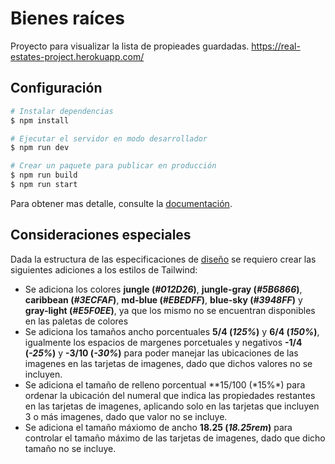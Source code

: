 # Bienes raíces

Proyecto para visualizar la lista de propieades guardadas.
https://real-estates-project.herokuapp.com/

## Configuración

```bash
# Instalar dependencias
$ npm install

# Ejecutar el servidor en modo desarrollador
$ npm run dev

# Crear un paquete para publicar en producción
$ npm run build
$ npm run start
```

Para obtener mas detalle, consulte la [documentación](https://nuxtjs.org).

## Consideraciones especiales

Dada la estructura de las especificaciones de [diseño](https://www.figma.com/file/sW5Z8Y3pHim5OYIAAvRtd9/Prueba-T%C3%A9cnica?node-id=5%3A17) se requiero crear las siguientes adiciones a los estilos de Tailwind:

- Se adiciona los colores **jungle (_#012D26_)**, **jungle-gray (_#5B6866_)**, **caribbean (_#3ECFAF_)**, **md-blue (_#EBEDFF_)**, **blue-sky (_#3948FF_)** y **gray-light (_#E5F0EE_)**, ya que los mismo no se encuentran disponibles en las paletas de colores
- Se adiciona los tamaños ancho porcentuales **5/4 (_125%_)** y **6/4 (_150%_)**, igualmente los espacios de margenes porcetuales y negativos **-1/4 (_-25%_)** y **-3/10 (_-30%_)** para poder manejar las ubicaciones de las imagenes en las tarjetas de imagenes, dado que dichos valores no se incluyen.
- Se adiciona el tamaño de relleno porcentual \**15/100 (*15%\*) para ordenar la ubicación del numeral que indica las propiedades restantes en las tarjetas de imagenes, aplicando solo en las tarjetas que incluyen 3 o más imagenes, dado que valor no se incluye.
- Se adiciona el tamaño máxiomo de ancho **18.25 (_18.25rem_)** para controlar el tamaño máximo de las tarjetas de imagenes, dado que dicho tamaño no se incluye.
